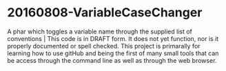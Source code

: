 # 20160808-VariableCaseChanger
A phar which toggles a variable name through the supplied list of conventions
                                                                                |
This code is in DRAFT form.  It does not yet function, nor is it properly
documented or spell checked.  This project is primarally for learning how to use
gitHub and being the first of many small tools that can be access through the
command line as well as through the web browser.
